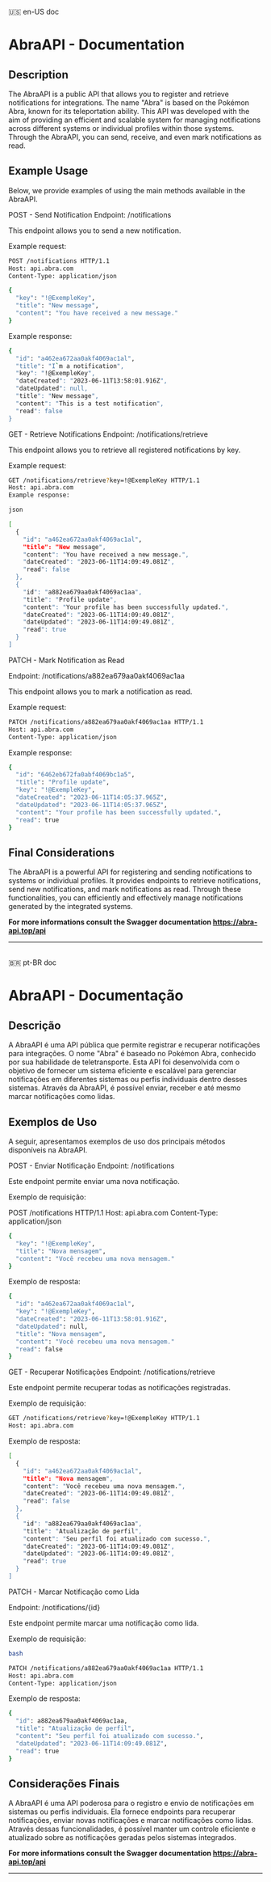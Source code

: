 <span>🇺🇸 en-US doc</span>
# AbraAPI - Documentation
## Description

The AbraAPI is a public API that allows you to register and retrieve notifications for integrations. The name "Abra" is based on the Pokémon Abra, known for its teleportation ability. This API was developed with the aim of providing an efficient and scalable system for managing notifications across different systems or individual profiles within those systems. Through the AbraAPI, you can send, receive, and even mark notifications as read.

## Example Usage

Below, we provide examples of using the main methods available in the AbraAPI.

POST - Send Notification
Endpoint: /notifications

This endpoint allows you to send a new notification.

Example request:


```bash
POST /notifications HTTP/1.1
Host: api.abra.com
Content-Type: application/json

{ 
  "key": "!@ExempleKey",
  "title": "New message",
  "content": "You have received a new message."
}

```

Example response:

```bash
{
  "id": "a462ea672aa0akf4069ac1al",
  "title": "I`m a notification",
  "key": "!@ExempleKey",
  "dateCreated": "2023-06-11T13:58:01.916Z",
  "dateUpdated": null,
  "title": "New message",
  "content": "This is a test notification",
  "read": false
}
```

GET - Retrieve Notifications
Endpoint: /notifications/retrieve

This endpoint allows you to retrieve all registered notifications by key.

Example request:


```bash
GET /notifications/retrieve?key=!@ExempleKey HTTP/1.1
Host: api.abra.com
Example response:

json

[
  {
    "id": "a462ea672aa0akf4069ac1al",
    "title": "New message",
    "content": "You have received a new message.",
    "dateCreated": "2023-06-11T14:09:49.081Z",
    "read": false
  },
  {
    "id": "a882ea679aa0akf4069ac1aa",
    "title": "Profile update",
    "content": "Your profile has been successfully updated.",
    "dateCreated": "2023-06-11T14:09:49.081Z",
    "dateUpdated": "2023-06-11T14:09:49.081Z",
    "read": true
  }
]
```

PATCH - Mark Notification as Read

Endpoint: /notifications/a882ea679aa0akf4069ac1aa

This endpoint allows you to mark a notification as read.

Example request:



```bash
PATCH /notifications/a882ea679aa0akf4069ac1aa HTTP/1.1
Host: api.abra.com
Content-Type: application/json
```
Example response:

```bash
{
  "id": "6462eb672fa0abf4069bc1a5",
  "title": "Profile update",
  "key": "!@ExempleKey",
  "dateCreated": "2023-06-11T14:05:37.965Z",
  "dateUpdated": "2023-06-11T14:05:37.965Z",
  "content": "Your profile has been successfully updated.",
  "read": true
}
```
## Final Considerations
The AbraAPI is a powerful API for registering and sending notifications to systems or individual profiles. It provides endpoints to retrieve notifications, send new notifications, and mark notifications as read. Through these functionalities, you can efficiently and effectively manage notifications generated by the integrated systems.

<b>For more informations consult the Swagger documentation https://abra-api.top/api</b>

----
<br>
<span>🇧🇷 pt-BR doc</span>

# AbraAPI - Documentação

## Descrição
A AbraAPI é uma API pública que permite registrar e recuperar notificações para integrações. O nome "Abra" é baseado no Pokémon Abra, conhecido por sua habilidade de teletransporte. Esta API foi desenvolvida com o objetivo de fornecer um sistema eficiente e escalável para gerenciar notificações em diferentes sistemas ou perfis individuais dentro desses sistemas. Através da AbraAPI, é possível enviar, receber e até mesmo marcar notificações como lidas.

## Exemplos de Uso
A seguir, apresentamos exemplos de uso dos principais métodos disponíveis na AbraAPI.

POST - Enviar Notificação
Endpoint: /notifications

Este endpoint permite enviar uma nova notificação.

Exemplo de requisição:



POST /notifications HTTP/1.1
Host: api.abra.com
Content-Type: application/json
```bash
{ 
  "key": "!@ExempleKey",
  "title": "Nova mensagem",
  "content": "Você recebeu uma nova mensagem."
}
```
Exemplo de resposta:
```bash
{
  "id": "a462ea672aa0akf4069ac1al",
  "key": "!@ExempleKey",
  "dateCreated": "2023-06-11T13:58:01.916Z",
  "dateUpdated": null,
  "title": "Nova mensagem",
  "content": "Você recebeu uma nova mensagem."
  "read": false
}
```

GET - Recuperar Notificações
Endpoint: /notifications/retrieve

Este endpoint permite recuperar todas as notificações registradas.

Exemplo de requisição:


```bash
GET /notifications/retrieve?key=!@ExempleKey HTTP/1.1
Host: api.abra.com
```
Exemplo de resposta:
```bash
[
  {
    "id": "a462ea672aa0akf4069ac1al",
    "title": "Nova mensagem",
    "content": "Você recebeu uma nova mensagem.",
    "dateCreated": "2023-06-11T14:09:49.081Z",
    "read": false
  },
  {
    "id": "a882ea679aa0akf4069ac1aa",
    "title": "Atualização de perfil",
    "content": "Seu perfil foi atualizado com sucesso.",
    "dateCreated": "2023-06-11T14:09:49.081Z",
    "dateUpdated": "2023-06-11T14:09:49.081Z",
    "read": true
  }
]
```
PATCH - Marcar Notificação como Lida

Endpoint: /notifications/{id}

Este endpoint permite marcar uma notificação como lida.

Exemplo de requisição:
```bash
bash

PATCH /notifications/a882ea679aa0akf4069ac1aa HTTP/1.1
Host: api.abra.com
Content-Type: application/json
```
Exemplo de resposta:

```bash
{
  "id": a882ea679aa0akf4069ac1aa,
  "title": "Atualização de perfil",
  "content": "Seu perfil foi atualizado com sucesso.",
  "dateUpdated": "2023-06-11T14:09:49.081Z",
  "read": true
}
```
## Considerações Finais
A AbraAPI é uma API poderosa para o registro e envio de notificações em sistemas ou perfis individuais. Ela fornece endpoints para recuperar notificações, enviar novas notificações e marcar notificações como lidas. Através dessas funcionalidades, é possível manter um controle eficiente e atualizado sobre as notificações geradas pelos sistemas integrados.

<b>For more informations consult the Swagger documentation https://abra-api.top/api</b>

----
